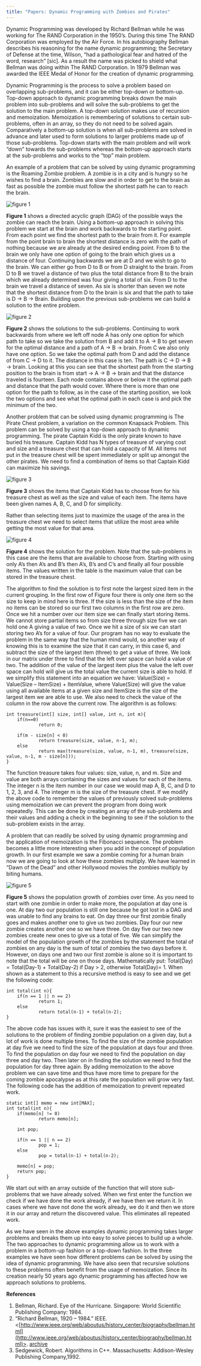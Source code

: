 ```yaml
---
title: "Papers: Dynamic Programming with Zombies and Pirates"
---
```


Dynamic Programming was developed by Richard Bellman while he was working for The RAND Corporation in the 1950’s. During this time The RAND Corporation was employed by the Air Force. In his autobiography Bellman describes his reasoning for the name dynamic programming; the Secretary of Defense at the time, Wilson, “had a pathological fear and hatred of the word, research” [sic]. As a result the name was picked to shield what Bellman was doing within The RAND Corporation. In 1979 Bellman was awarded the IEEE Medal of Honor for the creation of dynamic programming.

Dynamic Programming is the process to solve a problem based on overlapping sub-problems, and it can be either top-down or bottom-up. Top-down approach to dynamic programming breaks down the main problem into sub-problems and will solve the sub-problems to get the solution to the main problem. A top-down solution makes use of recursion and memoization. Memoization is remembering of solutions to certain sub-problems, often in an array, so they do not need to be solved again. Comparatively a bottom-up solution is when all sub-problems are solved in advance and later used to form solutions to larger problems made up of those sub-problems. Top-down starts with the main problem and will work “down” towards the sub-problems whereas the bottom-up approach starts at the sub-problems and works to the “top” main problem.
 
An example of a problem that can be solved by using dynamic programming is the Roaming Zombie problem. A zombie is in a city and is hungry so he wishes to find a brain. Zombies are slow and in order to get to the brain as fast as possible the zombie must follow the shortest path he can to reach the brain. 

![figure 1](http://rarlindseysmash.com/images/entries/dyprog_fig1.png)

**Figure 1** shows a directed acyclic graph (DAG) of the possible ways the zombie can reach the brain. Using a bottom-up approach in solving this problem we start at the brain and work backwards to the starting point. From each point we find the shortest path to the brain from it. For example from the point brain to brain the shortest distance is zero with the path of nothing because we are already at the desired ending point. From B to the brain we only have one option of going to the brain which gives us a distance of four. Continuing backwards we are at D and we wish to go to the brain. We can either go from D to B or from D straight to the brain. From D to B we travel a distance of two plus the total distance from B to the brain which we already determined was four giving a total of six. From D to the brain we travel a distance of seven. As six is shorter than seven we note that the shortest distance from D to the brain is six and that the path to take is D &#8594; B &#8594; Brain. Building upon the previous sub-problems we can build a solution to the entire problem.  

![figure 2](http://rarlindseysmash.com/images/entries/dyprog_fig2.png)

**Figure 2** shows the solutions to the sub-problems. Continuing to work backwards from where we left off node A has only one option for which path to take so we take the solution from B and add it to A &#8594; B to get seven for the optimal distance and a path of A &#8594; B &#8594; brain. From C we also only have one option. So we take the optimal path from D and add the distance of from C &#8594; D to it. The distance in this case is ten. The path is C &#8594; D &#8594; B &#8594; brain. Looking at this you can see that the shortest path from the starting position to the brain is from start &#8594; A &#8594; B &#8594; brain and that the distance traveled is fourteen. Each node contains above or below it the optimal path and distance that the path would cover.  Where there is more than one option for the path to follow, as in the case of the starting position, we look the two options and see what the optimal path in each case is and pick the minimum of the two. 

Another problem that can be solved using dynamic programming is The Pirate Chest problem, a variation on the common Knapsack Problem. This problem can be solved by using a top-down approach to dynamic programming. The pirate Captain Kidd is the only pirate known to have buried his treasure. Captain Kidd has N types of treasure of varying cost and size and a treasure chest that can hold a capacity of M. All items not put in the treasure chest will be spent immediately or split up amongst the other pirates. We need to find a combination of items so that Captain Kidd can maximize his savings.  

![figure 3](http://rarlindseysmash.com/images/entries/dyprog_fig3.png)

**Figure 3** shows the items that Captain Kidd has to choose from for his treasure chest as well as the size and value of each item. The items have been given names A, B, C, and D for simplicity. 

Rather than selecting items just to maximize the usage of the area in the treasure chest we need to select items that utilize the most area while getting the most value for that area. 

![figure 4](http://rarlindseysmash.com/images/entries/dyprog_fig4.png)

**Figure 4** shows the solution for the problem. Note that the sub-problems in this case are the items that are available to choose from. Starting with using only A’s then A’s and B’s then A’s, B’s and C’s and finally all four possible items. The values written in the table is the maximum value that can be stored in the treasure chest. 

The algorithm to find the solution is to first note the largest sized item in the current grouping. In the first row of Figure four there is only one item so the size to keep in mind here is three. If the size is less than the size of the item no items can be stored so our first two columns in the first row are zero. Once we hit a number over our item size we can finally start storing items. We cannot store partial items so from size three through size five we can hold one A giving a value of two. Once we hit a size of six we can start storing two A’s for a value of four. Our program has no way to evaluate the problem in the same way that the human mind would, so another way of knowing this is to examine the size that it can carry, in this case 6, and subtract the size of the largest item (three) to get a value of three. We look in our matrix under three to find that the left over space can hold a value of two. The addition of the value of the largest item plus the value the left over space can hold will give us the total value the current size is able to hold. If we simplify this statement into an equation we have: 
Value(Size) = Value(Size – ItemSize) + ItemValue, where Value(Size) will give the value using all available items at a given size and ItemSize is the size of the largest item we are able to use. We also need to check the value of the column in the row above the current row. The algorithm is as follows: 

```
int treasure(int[] size, int[] value, int n, int m){
  	if(n==0)
    		return 0;

 	if(m - size[n] < 0)
    		return treasure(size, value, n-1, m);
  	else
    		return max(treasure(size, value, n-1, m), treasure(size, value, n-1, m - size[n]));
}
```

The function treasure takes four values: size, value, n, and m. Size and value are both arrays containing the sizes and values for each of the items. The integer n is the item number in our case we would map A, B, C, and D to 1, 2, 3, and 4. The integer m is the size of the treasure chest. If we modify the above code to remember the values of previously solved sub-problems using memoization we can prevent the program from doing work repeatedly. This can be done by creating an array of the sub-problems and their values and adding a check in the beginning to see if the solution to the sub-problem exists in the array. 

A problem that can readily be solved by using dynamic programming and the application of memoization is the Fibonacci sequence. The problem becomes a little more interesting when you add in the concept of population growth. In our first example we saw a zombie coming for a human brain now we are going to look at how these zombies multiply. We have learned in “Dawn of the Dead” and other Hollywood movies the zombies multiply by biting humans.  

![figure 5](http://rarlindseysmash.com/images/entries/dyprog_fig5.png)

**Figure 5** shows the population growth of zombies over time. As you need to start with one zombie in order to make more, the population at day one is one. At day two our population is still one because he got lost in a DAG and was unable to find any brains to eat. On day three our first zombie finally goes and makes another one to give us two zombies. Day four our new zombie creates another one so we have three. On day five our two new zombies create new ones to give us a total of five. We can simplify the model of the population growth of the zombies by the statement the total of zombies on any day is the sum of total of zombies the two days before it. However, on days one and two our first zombie is alone so it is important to note that the total will be one on those days. Mathematically put: 
Total(Day) = Total(Day-1) + Total(Day-2) if Day > 2, otherwise Total(Day)= 1. When shown as a statement to this a recursive method is easy to see and we get the following code:

```
int total(int n){
  	if(n == 1 || n == 2)
    		return 1;
  	else
    		return total(n-1) + total(n-2);
}
```

The above code has issues with it, sure it was the easiest to see of the solutions to the problem of finding zombie population on a given day, but a lot of work is done multiple times. To find the size of the zombie population at day five we need to find the size of the population at days four and three. To find the population on day four we need to find the population on day three and day two. Then later on in finding the solution we need to find the population for day three again. By adding memoization to the above problem we can save time and thus have more time to prepare for the coming zombie apocalypse as at this rate the population will grow very fast. The following code has the addition of memoization to prevent repeated work.

```
static int[] memo = new int[MAX];
int total(int n){
  	if(memo[n] != 0)
    		return memo[n];

  	int pop;
	
  	if(n == 1 || n == 2)
    		pop = 1;
  	else
    		pop = total(n-1) + total(n-2);

  	memo[n] = pop;
  	return pop;
}
```

We start out with an array outside of the function that will store sub-problems that we have already solved. When we first enter the function we check if we have done the work already, if we have then we return it. In cases where we have not done the work already, we do it and then we store it in our array and return the discovered value. This eliminates all repeated work. 

As we have seen in the above examples dynamic programming takes larger problems and breaks them up into easy to solve pieces to build up a whole. The two approaches to dynamic programming allow us to work with a problem in a bottom-up fashion or a top-down fashion. In the three examples we have seen how different problems can be solved by using the idea of dynamic programming. We have also seen that recursive solutions to these problems often benefit from the usage of memoization. Since its creation nearly 50 years ago dynamic programming has affected how we approach solutions to problems. 

**References**

1. Bellman, Richard. Eye of the Hurricane. Singapore: World Scientific Publishing Company: 1984.
2. “Richard Bellman, 1920 – 1984.” IEEE.<[http://www.ieee.org/web/aboutus/history_center/biography/bellman.html](http://www.ieee.org/web/aboutus/history_center/biography/bellman.html)>. [archive](http://web.archive.org/web/20080409144454/http://www.ieee.org/web/aboutus/history_center/biography/bellman.html)
3. Sedgewick, Robert. Algorithms in C++. Massachusetts: Addison-Wesley Publishing Company,1992.